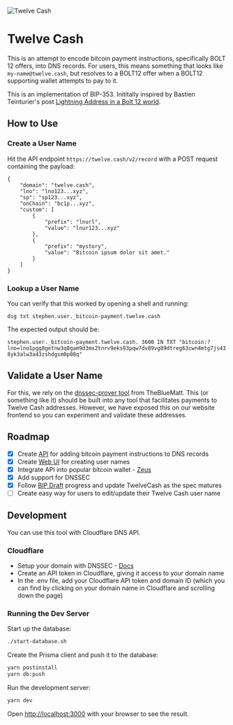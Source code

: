 ![Twelve Cash](https://twelve.cash/twelve-cash-hero.webp)

# Twelve Cash

This is an attempt to encode bitcoin payment instructions, specifically BOLT 12 offers, into DNS records. For users, this means something that looks like `my-name@twelve.cash`, but resolves to a BOLT12 offer when a BOLT12 supporting wallet attempts to pay to it.

This is an implementation of BIP-353. Inititally inspired by Bastien Teinturier's post [Lightning Address in a Bolt 12 world](https://lists.linuxfoundation.org/pipermail/lightning-dev/2023-November/004204.html).

## How to Use

### Create a User Name

Hit the API endpoint `https://twelve.cash/v2/record` with a POST request containing the payload:

```
{
    "domain": "twelve.cash",
    "lno": "lno123...xyz",
    "sp": "sp123...xyz",
    "onChain": "bc1p...xyz",
    "custom": [
        {
            "prefix": "lnurl",
            "value": "lnur123...xyz"
        },
        {
            "prefix": "mystory",
            "value": "Bitcoin ipsum dolor sit amet."
        }
    ]
}
```

### Lookup a User Name

You can verify that this worked by opening a shell and running:

`dig txt stephen.user._bitcoin-payment.twelve.cash`

The expected output should be:

`stephen.user._bitcoin-payment.twelve.cash. 3600 IN TXT "bitcoin:?lno=lno1pgg8getnw3q8gam9d3mx2tnrv9eks93pqw7dv89vg89dtreg63cwn4mtg7js438yk3alw3a43zshdgsm0p08q"`

## Validate a User Name

For this, we rely on the [dnssec-prover tool](https://github.com/TheBlueMatt/dnssec-prover) from TheBlueMatt. This (or something like it) should be built into any tool that facilitates payments to Twelve Cash addresses. However, we have exposed this on our website frontend so you can experiment and validate these addresses.

## Roadmap

- [x] Create [API](https://github.com/ATLBitLab/twelvecash/blob/main/src/app/record/route.ts) for adding bitcoin payment instructions to DNS records
- [x] Create [Web UI](https://twelve.cash) for creating user names
- [x] Integrate API into popular bitcoin wallet - [Zeus](https://github.com/atlbitlab/zeus)
- [x] Add support for DNSSEC
- [x] Follow [BIP Draft](https://github.com/bitcoin/bips/pull/1551/files) progress and update TwelveCash as the spec matures
- [ ] Create easy way for users to edit/update their Twelve Cash user name

## Development

You can use this tool with Cloudflare DNS API.

### Cloudflare

- Setup your domain with DNSSEC - [Docs](https://developers.cloudflare.com/dns/dnssec/)
- Create an API token in Cloudflare, giving it access to your domain name
- In the .env file, add your Cloudflare API token and domain ID (which you can find by clicking on your domain name in Cloudflare and scrolling down the page)

### Running the Dev Server

Start up the database:

```bash
./start-database.sh
```

Create the Prisma client and push it to the database:

```bash
yarn postinstall
yarn db:push
```

Run the development server:

```bash
yarn dev
```

Open [http://localhost:3000](http://localhost:3000) with your browser to see the result.
